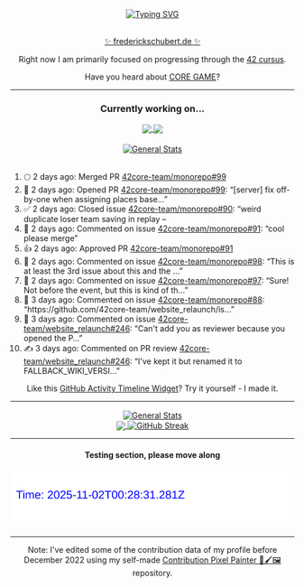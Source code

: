 <div align="center">
	<a href="https://git.io/typing-svg"><img src="https://readme-typing-svg.demolab.com?font=Fira+Code&size=30&pause=1000&color=70A5FD&background=1A1B27&center=true&vCenter=true&repeat=false&random=false&width=550&lines=%F0%9F%91%8B+Hello+World!+I'm+Freddy!+%F0%9F%96%96" alt="Typing SVG" /></a>
</div>
<br>
<div align="center">
	<p></p><a href="https://frederickschubert.de">✨ frederickschubert.de ✨</a></p>
	<p>Right now I am primarily focused on progressing through the <a href="https://github.com/FreddyMSchubert/42_cursus">42 cursus</a>.</p>
	<p>Have you heard about <a href="https://coregame.de/">CORE GAME</a>?</p>
</div>

<hr>

<div align="center">

### Currently working on...

<!-- [![current_repo](https://github-readme-stats.vercel.app/api/pin/?username=FreddyMSchubert&repo=Crafty_Concoctions&theme=tokyonight)](https://github.com/FreddyMSchubert/Crafty_Concoctions) -->

<div align="center">
	<a href="https://github.com/Reptudn/42_transcendence" target="_blank">
		<img align="center" src="https://github-readme-stats.vercel.app/api/pin/?username=Reptudn&repo=42_transcendence&theme=tokyonight" />
	</a>
	<a href="https://github.com/42core-team/monorepo" target="_blank">
		<img align="center" src="https://github-readme-stats.vercel.app/api/pin/?username=42core-team&repo=monorepo&theme=tokyonight" />
	</a>
</div>

<br>

<div align="center">
	<a href="https://github.com/FreddyMSchubert/42_cursus" target="_blank">
		<img align="center" src="https://github-readme-stats.vercel.app/api/pin/?username=FreddyMSchubert&repo=42_cursus&theme=tokyonight" alt="General Stats" />
	</a>
</div>

<br>

<div align="left">
<ol>
<!-- ACTIVITY:START -->
<li>🌕 2 days ago: Merged PR <a href="https://github.com/42core-team/monorepo/pull/99">42core-team/monorepo#99</a></li>
<li>🚀 2 days ago: Opened PR <a href="https://github.com/42core-team/monorepo/pull/99">42core-team/monorepo#99</a>: “[server] fix off-by-one when assigning places base…”</li>
<li>✅ 2 days ago: Closed issue <a href="https://github.com/42core-team/monorepo/issues/90">42core-team/monorepo#90</a>: “weird duplicate loser team saving in replay – <img…”</li>
<li>💬 2 days ago: Commented on issue <a href="https://github.com/42core-team/monorepo/pull/91#issuecomment-3288074311">42core-team/monorepo#91</a>: “cool please merge”</li>
<li>👍 2 days ago: Approved PR <a href="https://github.com/42core-team/monorepo/pull/91">42core-team/monorepo#91</a></li>
<li>💬 2 days ago: Commented on issue <a href="https://github.com/42core-team/monorepo/issues/98#issuecomment-3288056387">42core-team/monorepo#98</a>: “This is at least the 3rd issue about this and the …”</li>
<li>💬 2 days ago: Commented on issue <a href="https://github.com/42core-team/monorepo/issues/97#issuecomment-3287713189">42core-team/monorepo#97</a>: “Sure! Not before the event, but this is kind of th…”</li>
<li>💬 3 days ago: Commented on issue <a href="https://github.com/42core-team/monorepo/issues/88#issuecomment-3286797979">42core-team/monorepo#88</a>: “https://github.com/42core-team/website_relaunch/is…”</li>
<li>💬 3 days ago: Commented on issue <a href="https://github.com/42core-team/website_relaunch/pull/246#issuecomment-3286324726">42core-team/website_relaunch#246</a>: “Can't add you as reviewer because you opened the P…”</li>
<li>✍️ 3 days ago: Commented on PR review <a href="https://github.com/42core-team/website_relaunch/pull/246#discussion_r2345034228">42core-team/website_relaunch#246</a>: “I've kept it but renamed it to FALLBACK_WIKI_VERSI…”</li>
<!-- ACTIVITY:END -->
</ol>
</div>

Like this [GitHub Activity Timeline Widget](https://github.com/FreddyMSchubert/github-activity-timeline)? Try it yourself - I made it.

<hr>

<div align="center">
	<a href="https://github.com/anuraghazra/github-readme-stats" target="_blank">
		<img height=200 align="center" src="https://github-readme-stats.vercel.app/api?username=FreddyMSchubert&show_icons=true&theme=tokyonight&card_width=650" alt="General Stats" />
	</a>
</div>

<div align="center">
	<a href="https://github.com/anuraghazra/github-readme-stats" target="_blank">
		<img height=200 align="center" src="https://github-readme-stats.vercel.app/api/top-langs/?username=FreddyMSchubert&layout=donut&theme=tokyonight&card_width=320">
	</a>
	<a href="https://github.com/DenverCoder1/github-readme-streak-stats" target="_blank">
		<img height=200 align="center" src="https://streak-stats.demolab.com?user=FreddyMSchubert&theme=tokyonight&date_format=j%20M%5B%20Y%5D&card_width=320&card_height=200&hide_total_contributions=true" alt="GitHub Streak" />
	</a>
</div>

<hr>

#### Testing section, please move along

![GitHub Defenders SVG](https://github.com/FreddyMSchubert/FreddyMSchubert/blob/github_defenders_output/output.svg)

<hr>

Note: I've edited some of the contribution data of my profile before December 2022 using my self-made [Contribution Pixel Painter 🎨🖌️🖼️](https://github.com/FreddyMSchubert/contribution-pixel-painter) repository.
